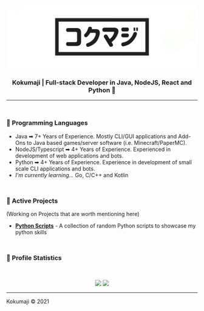 <p align=center>
    <img src="https://raw.githubusercontent.com/kokumaji/kokumaji/master/images/kokumaji_banner.png">
</p>

<h3 align="center">
    <b>Kokumaji</b> | Full-stack Developer in Java, NodeJS, React and Python 🌿
</h3>

---


<h3 style="font-weight:bold;margin-top:3em;">🌱 Programming Languages</h3>

- Java ➡ 7+ Years of Experience. Mostly CLI/GUI applications and Add-Ons to Java based games/server software (i.e. Minecraft/PaperMC).
- NodeJS/Typescript ➡ 4+ Years of Experience. Experienced in development of   web applications and bots.
- Python ➡ 4+ Years of Experience. Experience in development of small scale CLI applications and bots.
- *I'm currently learning...* Go, C/C++ and Kotlin

<h3 style="font-weight:bold;margin-top:3em;">🌿 Active Projects</h3>
(Working on Projects that are worth mentioning here)

- **[Python Scripts](https://github.com/kokumaji/python-scripts)** - A collection of random Python scripts to showcase my python skills

<h3 style="font-weight:bold;margin-top:3em;">🌿 Profile Statistics</h3>

<br>

<p align=center>
    <img src="https://github-readme-stats.vercel.app/api/top-langs/?username=kokumaji">
    <img src="https://github-readme-stats.vercel.app/api/?username=kokumaji&show_icons=true&title_color=fff&icon_color=79ff97&text_color=9f9f9f&bg_color=151515">
</p>

---
Kokumaji &copy; 2021

<!--
**kokumaji/kokumaji** is a ✨ _special_ ✨ repository because its `README.md` (this file) appears on your GitHub profile.

Here are some ideas to get you started:

- 🔭 I’m currently working on ...
- 🌱 I’m currently learning ...
- 👯 I’m looking to collaborate on ...
- 🤔 I’m looking for help with ...
- 💬 Ask me about ...
- 📫 How to reach me: ...
- 😄 Pronouns: ...
- ⚡ Fun fact: ...
-->
